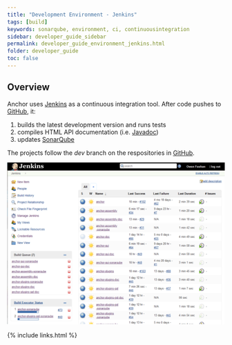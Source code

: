 ```yaml
---
title: "Development Environment - Jenkins"
tags: [build]
keywords: sonarqube, environment, ci, continuousintegration
sidebar: developer_guide_sidebar
permalink: developer_guide_environment_jenkins.html
folder: developer_guide
toc: false
---
```


## Overview

Anchor uses [Jenkins](https://jenkins.io/) as a continuous integration tool. After code pushes to [GitHub](/developer_guide_environment_github.html), it:

1. builds the latest development version and runs tests
2. compiles HTML API documentation (i.e. [Javadoc](https://en.wikipedia.org/wiki/Javadoc))
3. updates [SonarQube](/developer_guide_environment_sonarqube.html)

The projects follow the *dev* branch on the respositories in [GitHub](/developer_guide_environment_github.html).

![jenkins](/images/developer_guide/jenkins.png)

{% include links.html %}